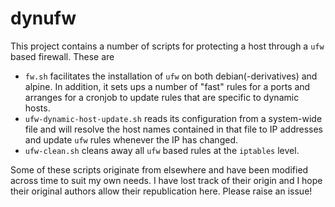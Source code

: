 # dynufw

This project contains a number of scripts for protecting a host through a `ufw`
based firewall. These are

* `fw.sh` facilitates the installation of `ufw` on both debian(-derivatives) and
  alpine. In addition, it sets ups a number of "fast" rules for a ports and
  arranges for a cronjob to update rules that are specific to dynamic hosts.
* `ufw-dynamic-host-update.sh` reads its configuration from a system-wide file
  and will resolve the host names contained in that file to IP addresses and
  update `ufw` rules whenever the IP has changed.
* `ufw-clean.sh` cleans away all `ufw` based rules at the `iptables` level.

Some of these scripts originate from elsewhere and have been modified across
time to suit my own needs. I have lost track of their origin and I hope their
original authors allow their republication here. Please raise an issue!
